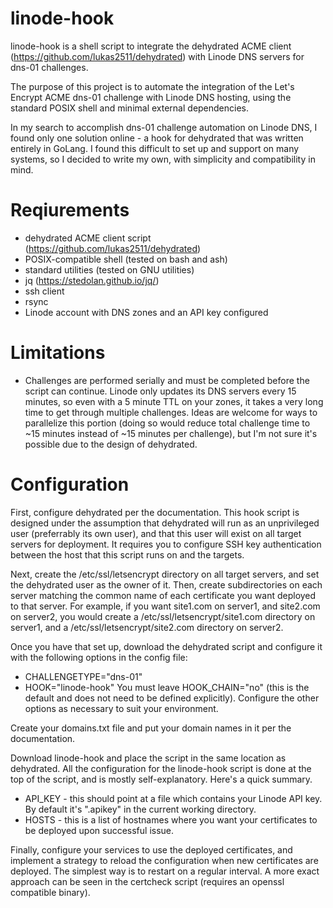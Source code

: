 # linode-hook
linode-hook is a shell script to integrate the dehydrated ACME client (https://github.com/lukas2511/dehydrated) with Linode DNS servers for dns-01 challenges. 

The purpose of this project is to automate the integration of the Let's Encrypt ACME dns-01 challenge with Linode DNS hosting, using the standard POSIX shell and minimal external dependencies.

In my search to accomplish dns-01 challenge automation on Linode DNS, I found only one solution online - a hook for dehydrated that was written entirely in GoLang. I found this difficult to set up and support on many systems, so I decided to write my own, with simplicity and compatibility in mind.

# Reqiurements
- dehydrated ACME client script (https://github.com/lukas2511/dehydrated)
- POSIX-compatible shell (tested on bash and ash)
- standard utilities (tested on GNU utilities)
- jq (https://stedolan.github.io/jq/)
- ssh client
- rsync
- Linode account with DNS zones and an API key configured

# Limitations
- Challenges are performed serially and must be completed before the script can continue. Linode only updates its DNS servers every 15 minutes, so even with a 5 minute TTL on your zones, it takes a very long time to get through multiple challenges. Ideas are welcome for ways to parallelize this portion (doing so would reduce total challenge time to ~15 minutes instead of ~15 minutes per challenge), but I'm not sure it's possible due to the design of dehydrated.

# Configuration
First, configure dehydrated per the documentation. This hook script is designed under the assumption that dehydrated will run as an unprivileged user (preferrably its own user), and that this user will exist on all target servers for deployment. It requires you to configure SSH key authentication between the host that this script runs on and the targets.

Next, create the /etc/ssl/letsencrypt directory on all target servers, and set the dehydrated user as the owner of it. Then, create subdirectories on each server matching the common name of each certificate you want deployed to that server. For example, if you want site1.com on server1, and site2.com on server2, you would create a /etc/ssl/letsencrypt/site1.com directory on server1, and a /etc/ssl/letsencrypt/site2.com directory on server2.

Once you have that set up, download the dehydrated script and configure it with the following options in the config file:
- CHALLENGETYPE="dns-01"
- HOOK="linode-hook"
You must leave HOOK_CHAIN="no" (this is the default and does not need to be defined explicitly). Configure the other options as necessary to suit your environment. 

Create your domains.txt file and put your domain names in it per the documentation.

Download linode-hook and place the script in the same location as dehydrated. All the configuration for the linode-hook script is done at the top of the script, and is mostly self-explanatory. Here's a quick summary.

- API_KEY - this should point at a file which contains your Linode API key. By default it's ".apikey" in the current working directory.
- HOSTS - this is a list of hostnames where you want your certificates to be deployed upon successful issue.

Finally, configure your services to use the deployed certificates, and implement a strategy to reload the configuration when new certificates are deployed. The simplest way is to restart on a regular interval. A more exact approach can be seen in the certcheck script (requires an openssl compatible binary).
